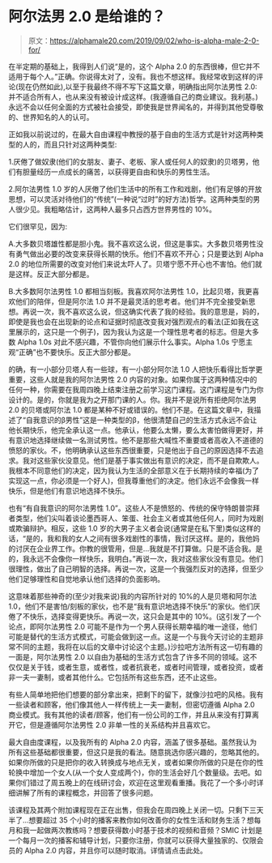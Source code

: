 # 阿尔法男 2.0 是给谁的？

> 原文：<https://alphamale20.com/2019/09/02/who-is-alpha-male-2-0-for/>

在半定期的基础上，我得到人们说“是的，这个 Alpha 2.0 的东西很棒，但它并不适用于每个人。”正确。你说得太对了，没有。我也不想这样。我经常收到这样的评论(现在仍然如此),以至于我最终不得不写下这篇文章，明确指出阿尔法男性 2.0:并不适合所有人，也从来没有被设计成这样。(我遵循自己的商业建议。我利基。)永远不会以任何全面的方式被社会接受，即使我是世界闻名的，并得到其他受尊敬的、世界知名的人的认可。

正如我以前说过的，在最大自由课程中教授的基于自由的生活方式是针对这两种类型的人的，而且只针对这两种类型:

1.厌倦了做奴隶(他们的女朋友、妻子、老板、家人或任何人的奴隶)的贝塔男，他们有胆量经历一点成长的痛苦，以获得更自由和快乐的男性生活。

2.阿尔法男性 1.0 岁的人厌倦了他们生活中的所有工作和戏剧，他们有足够的开放思想，可以灵活对待他们的“传统”(一种说“过时”的好方法)哲学。这两种类型的男人很少见。我粗略估计，这两种人最多只占西方世界男性的 10%。

它们很罕见，因为:

A.大多数贝塔雄性都是胆小鬼。我不喜欢这么说，但这是事实。大多数贝塔男性没有勇气做出必要的改变来获得长期的快乐。他们不喜欢不开心；只是要达到 Alpha 2.0 的地位所需要的改变对他们来说太吓人了。贝塔宁愿不开心也不害怕。他们就是这样。反正大部分都是。

B.大多数阿尔法男性 1.0 都相当刻板。我喜欢阿尔法男性 1.0，比起贝塔，我更喜欢他们的陪伴，但是阿尔法 1.0 并不是最灵活的思考者。他们并不完全接受新思想。再说一次，我不喜欢这么说，但这确实代表了我的经验。我的意思是，妈的，即使是我也会在出现新的论点和证据时彻底改变我对强烈观点的看法(正如我在这里展示的，这只是一个例子)，因为我认为这是一个理性思考者的标志。但是大多数 Alpha 1.0s 对此不感兴趣，不管你向他们展示什么事实。Alpha 1.0s 宁愿主观“正确”也不要快乐。反正大部分都是。

的确，有一小部分贝塔人有一些球，有一小部分阿尔法 1.0 人把快乐看得比哲学更重要，这些人就是我的阿尔法男性 2.0 内容的对象。如果你属于这两种情况中的任何一种，你需要在我周四晚上结束注册之前学习这门课程。这门课程是专门为你设计的。是的，你就是我为之开那门课的人。你。我并不是说所有拒绝阿尔法男 2.0 的贝塔或阿尔法 1.0 都是某种不好或错误的。他们不是。在这篇文章中，我描述了“自我意识的β男性”这是一种类型的β，他很清楚自己的生活方式永远不会让他长期快乐，他完全承认这一点。他承认，他要么太懒，要么太害怕做得更好，并有意识地选择继续做一名测试男性。他不是那些大喊性不重要或者高收入不道德的愤怒的家伙。不，他明确承认这些东西很重要，只是他出于自己的原因选择不去追求。我对这些家伙没意见。他们是基于事实做出有意识的决定，而不是自欺欺人。我根本不同意他们的决定，因为我认为生活的全部意义在于长期持续的幸福(为了实现这一点，你必须是一个好人)，但我尊重他们的决定。他们永远不会像我一样快乐，但是他们有意识地选择不快乐。

也有“有自我意识的阿尔法男性 1.0”。这些人不是愤怒的、传统的保守特朗普崇拜者类型，他们尖叫着谈论墨西哥人、笨蛋、社会主义者或其他任何人，同时为戏剧或欺骗辩护。相反，这些 1.0 岁的大男子主义者会说(通常是在私下里)类似这样的话，“是的，我和我的女人之间有很多戏剧性的事情，我讨厌这样。是的，我他妈的讨厌在企业界工作。你教的很管用，但是…我就是不打算做。只是不适合我。是的，我永远不会像你一样快乐，我明白。”再说一次，我对这些家伙没有意见。他们很理性，做出了自己明智的选择。再说一次，这是一个我强烈反对的选择，但至少他们足够理性和自觉地承认他们选择的负面影响。

这意味着那些神奇的(至少对我来说)我的内容所针对的 10%的人是贝塔和阿尔法 1.0，他们不是害怕/刻板的家伙，也不是“我有意识地选择不快乐”的家伙。他们厌倦了不快乐，选择变得更快乐。再说一次，这只会是其中的 10%。(这引发了一个论点，即阿尔法男性 2.0 可能不是作为一个男人获得长期幸福的唯一途径，他们可能是替代的生活方式模式，可能会做到这一点。这是一个与我今天讨论的主题非常不同的主题，我将在以后的文章中讨论这个主题。)沙拉吧方法所有这一切有趣的一面是，阿尔法男性 2.0 以自由为基础的生活方式包含了许多不同的领域。这不仅仅是关于钱，或者生意，或者性，或者抗衰老，或者时间管理，或者投资，或者非一夫一妻制，或者其他什么。它包括所有这些东西，还不止这些。

有些人简单地把他们想要的部分拿出来，把剩下的留下，就像沙拉吧的风格。我有一些读者和顾客，他们像其他人一样传统上一夫一妻制，但密切遵循 Alpha 2.0 商业模式。我有其他的读者/顾客，他们有一份公司的工作，并且从来没有打算离开它，但是遵循阿尔法男性 2.0 非单一性的关系结构并且喜欢它。

最大自由度课程，以及我所有的 Alpha 2.0 内容，涵盖了很多基础。虽然我认为所有这些基础都很重要，但这只是我的看法。随意挑选你感兴趣的，忽略其他的。如果你所做的只是把你的收入转换成与地点无关，或者如果你所做的只是在你的性轮换中增加一个女人(从一个女人变成两个)，你的生活会好几个数量级。去吧。如果你们错过了周五晚上的在线研讨会，欢迎在这里观看重播。我花了一个多小时详细讲解了所有的课程概念，并回答了很多问题。

该课程及其两个附加课程现在正在出售，但我会在周四晚上关闭一切。只剩下三天半了…想要超过 35 个小时的播客来教你如何改善你的女性生活和财务生活？想每月和我一起做两次教练吗？想要获得数小时基于技术的视频和音频？SMIC 计划是一个每月一次的播客和辅导计划，只要你注册，你就可以获得大量独家的、仅限会员的 Alpha 2.0 内容，并且你可以随时取消。详情请点击此处。